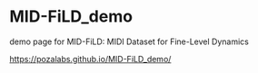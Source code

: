 # MID-FiLD_demo
demo page for MID-FiLD: MIDI Dataset for Fine-Level Dynamics

https://pozalabs.github.io/MID-FiLD_demo/

